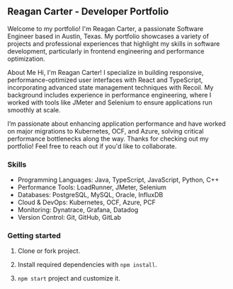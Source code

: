 <h2>Reagan Carter - Developer Portfolio</h2>
Welcome to my portfolio! I'm Reagan Carter, a passionate Software Engineer based in Austin, Texas. My portfolio showcases a variety of projects and professional experiences that highlight my skills in software development, particularly in frontend engineering and performance optimization.

About Me
Hi, I'm Reagan Carter! I specialize in building responsive, performance-optimized user interfaces with React and TypeScript, incorporating advanced state management techniques with Recoil. My background includes experience in performance engineering, where I worked with tools like JMeter and Selenium to ensure applications run smoothly at scale.

I’m passionate about enhancing application performance and have worked on major migrations to Kubernetes, OCF, and Azure, solving critical performance bottlenecks along the way. Thanks for checking out my portfolio! Feel free to reach out if you'd like to collaborate.

<h3>Skills</h3>

- Programming Languages: Java, TypeScript, JavaScript, Python, C++
- Performance Tools: LoadRunner, JMeter, Selenium
- Databases: PostgreSQL, MySQL, Oracle, InfluxDB
- Cloud & DevOps: Kubernetes, OCF, Azure, PCF
- Monitoring: Dynatrace, Grafana, Datadog
- Version Control: Git, GitHub, GitLab

<h3>Getting started</h3>

1. Clone or fork project.
2. Install required dependencies with `npm install`.

4. `npm start` project and customize it.
